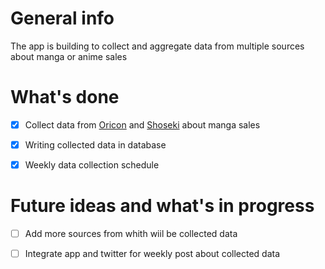 # General info

The app is building to collect and aggregate data from multiple sources about manga or anime sales

# What's done

- [x] Collect data from [Oricon](https://www.oricon.co.jp) and [Shoseki](http://shosekiranking.blog.fc2.com) about manga sales
- [x] Writing collected data in database
- [x] Weekly data collection schedule


# Future ideas and what's in progress

- [ ] Add more sources from whith wiil be collected data
- [ ] Integrate app and twitter for weekly post about collected data


